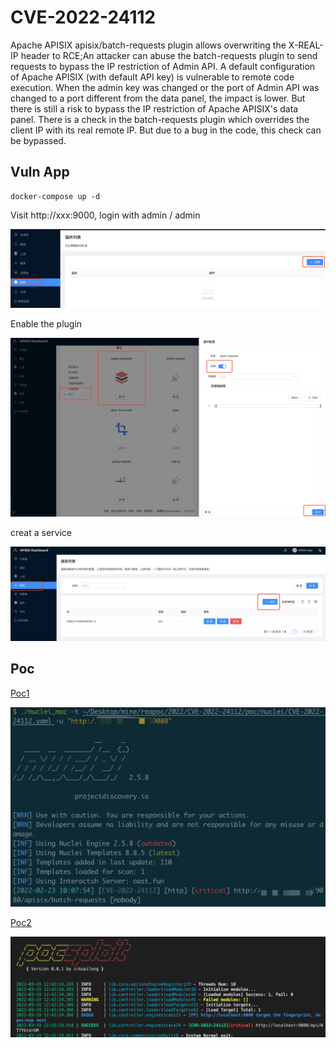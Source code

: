 # CVE-2022-24112

Apache APISIX apisix/batch-requests plugin allows overwriting the X-REAL-IP header to RCE;An attacker can abuse the batch-requests plugin to send requests to bypass the IP restriction of Admin API. A default configuration of Apache APISIX (with default API key) is vulnerable to remote code execution. When the admin key was changed or the port of Admin API was changed to a port different from the data panel, the impact is lower. But there is still a risk to bypass the IP restriction of Apache APISIX's data panel. There is a check in the batch-requests plugin which overrides the client IP with its real remote IP. But due to a bug in the code, this check can be bypassed.

## Vuln App

```
docker-compose up -d
```

Visit http://xxx:9000, login with admin / admin

![](1.png)

Enable the plugin

![](2.png)

creat a service

![](3.png)

## Poc

[Poc1](../poc/nuclei/CVE-2022-24112.yaml)

![](4.png)

[Poc2](../poc/pocsploit/CVE-2022-24112.py)

![](5.png)
